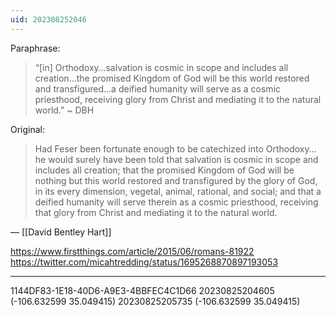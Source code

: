 ```yaml
---
uid: 202308252046
---
```



Paraphrase:

> “[in] Orthodoxy…salvation is cosmic in scope and includes all creation…the promised Kingdom of God will be this world restored and transfigured…a deified humanity will serve as a cosmic priesthood, receiving glory from Christ and mediating it to the natural world.” ~ DBH

Original:

> Had Feser been fortunate enough to be catechized into Orthodoxy…he would surely have been told that salvation is cosmic in scope and includes all creation; that the promised Kingdom of God will be nothing but this world restored and transfigured by the glory of God, in its every dimension, vegetal, animal, rational, and social; and that a deified humanity will serve therein as a cosmic priesthood, receiving that glory from Christ and mediating it to the natural world.

— [[David Bentley Hart]]

https://www.firstthings.com/article/2015/06/romans-81922
https://twitter.com/micahtredding/status/1695268870897193053

---
1144DF83-1E18-40D6-A9E3-4BBFEC4C1D66 
20230825204605 (-106.632599 35.049415)
20230825205735 (-106.632599 35.049415)
